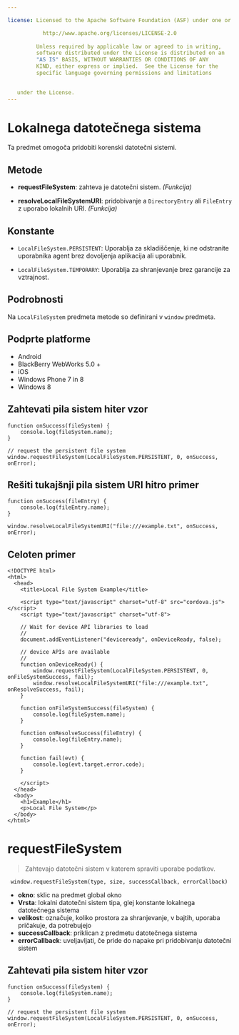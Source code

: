 ```yaml
---

license: Licensed to the Apache Software Foundation (ASF) under one or more contributor license agreements. See the NOTICE file distributed with this work for additional information regarding copyright ownership. The ASF licenses this file to you under the Apache License, Version 2.0 (the "License"); you may not use this file except in compliance with the License. You may obtain a copy of the License at

           http://www.apache.org/licenses/LICENSE-2.0
    
         Unless required by applicable law or agreed to in writing,
         software distributed under the License is distributed on an
         "AS IS" BASIS, WITHOUT WARRANTIES OR CONDITIONS OF ANY
         KIND, either express or implied.  See the License for the
         specific language governing permissions and limitations
    

   under the License.
---
```


# Lokalnega datotečnega sistema

Ta predmet omogoča pridobiti korenski datotečni sistemi.

## Metode

*   **requestFileSystem**: zahteva je datotečni sistem. *(Funkcija)*

*   **resolveLocalFileSystemURI**: pridobivanje a `DirectoryEntry` ali `FileEntry` z uporabo lokalnih URI. *(Funkcija)*

## Konstante

*   `LocalFileSystem.PERSISTENT`: Uporablja za skladiščenje, ki ne odstranite uporabnika agent brez dovoljenja aplikacija ali uporabnik.

*   `LocalFileSystem.TEMPORARY`: Uporablja za shranjevanje brez garancije za vztrajnost.

## Podrobnosti

Na `LocalFileSystem` predmeta metode so definirani v `window` predmeta.

## Podprte platforme

*   Android
*   BlackBerry WebWorks 5.0 +
*   iOS
*   Windows Phone 7 in 8
*   Windows 8

## Zahtevati pila sistem hiter vzor

    function onSuccess(fileSystem) {
        console.log(fileSystem.name);
    }
    
    // request the persistent file system
    window.requestFileSystem(LocalFileSystem.PERSISTENT, 0, onSuccess, onError);
    

## Rešiti tukajšnji pila sistem URI hitro primer

    function onSuccess(fileEntry) {
        console.log(fileEntry.name);
    }
    
    window.resolveLocalFileSystemURI("file:///example.txt", onSuccess, onError);
    

## Celoten primer

    <!DOCTYPE html>
    <html>
      <head>
        <title>Local File System Example</title>
    
        <script type="text/javascript" charset="utf-8" src="cordova.js"></script>
        <script type="text/javascript" charset="utf-8">
    
        // Wait for device API libraries to load
        //
        document.addEventListener("deviceready", onDeviceReady, false);
    
        // device APIs are available
        //
        function onDeviceReady() {
            window.requestFileSystem(LocalFileSystem.PERSISTENT, 0, onFileSystemSuccess, fail);
            window.resolveLocalFileSystemURI("file:///example.txt", onResolveSuccess, fail);
        }
    
        function onFileSystemSuccess(fileSystem) {
            console.log(fileSystem.name);
        }
    
        function onResolveSuccess(fileEntry) {
            console.log(fileEntry.name);
        }
    
        function fail(evt) {
            console.log(evt.target.error.code);
        }
    
        </script>
      </head>
      <body>
        <h1>Example</h1>
        <p>Local File System</p>
      </body>
    </html>
    

# requestFileSystem

> Zahtevajo datotečni sistem v katerem spraviti uporabe podatkov.

     window.requestFileSystem(type, size, successCallback, errorCallback)
    

*   **okno**: sklic na predmet global okno
*   **Vrsta**: lokalni datotečni sistem tipa, glej konstante lokalnega datotečnega sistema
*   **velikost**: označuje, koliko prostora za shranjevanje, v bajtih, uporaba pričakuje, da potrebujejo
*   **successCallback**: priklican z predmetu datotečnega sistema
*   **errorCallback**: uveljavljati, če pride do napake pri pridobivanju datotečni sistem

## Zahtevati pila sistem hiter vzor

    function onSuccess(fileSystem) {
        console.log(fileSystem.name);
    }
    
    // request the persistent file system
    window.requestFileSystem(LocalFileSystem.PERSISTENT, 0, onSuccess, onError);